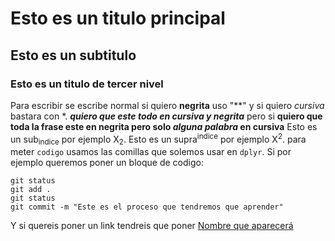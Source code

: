 # Esto es un titulo principal
## Esto es un subtitulo
### Esto es un titulo de tercer nivel

Para escribir se escribe normal si quiero **negrita** uso "**" y si quiero *cursiva* bastara con *.
***quiero que este todo en cursiva y negrita*** pero si **quiero que toda la frase este en negrita pero solo _alguna palabra_ en cursiva** 
Esto es un sub<sub>indice</sub> por ejemplo X<sub>2</sub>.
Esto es un supra<sup>indice</sup> por ejemplo X<sup>2</sup>.
para meter `codigo` usamos las comillas que solemos usar en `dplyr`. Si por ejemplo queremos poner un bloque de codigo:
```
git status
git add .
git status
git commit -m "Este es el proceso que tendremos que aprender"
```

Y si quereis poner un link tendreis que poner [Nombre que aparecerá](https://leonardo.ai/faq/)
